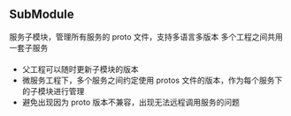 ## SubModule
服务子模块，管理所有服务的 proto 文件，支持多语言多版本
多个工程之间共用一套子服务

#### 
* 父工程可以随时更新子模块的版本
* 微服务工程下，多个服务之间约定使用 protos 文件的版本，作为每个服务下的子模块进行管理
* 避免出现因为 proto 版本不兼容，出现无法远程调用服务的问题